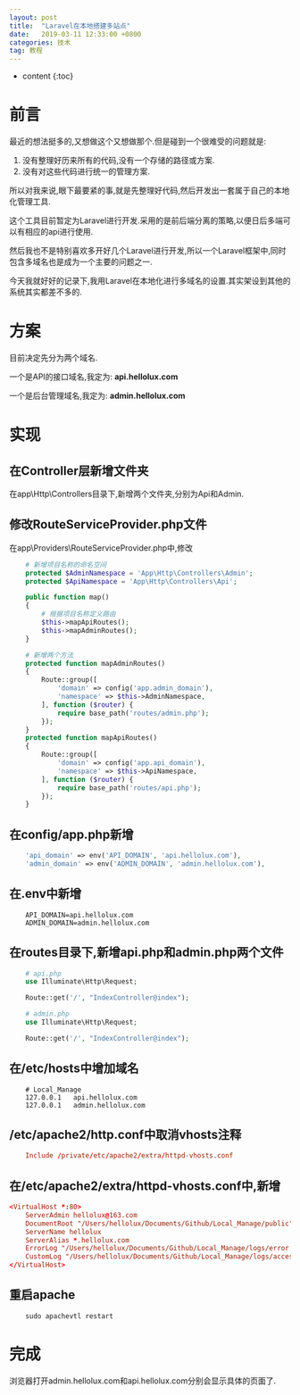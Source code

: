 ```yaml
---
layout: post
title:  "Laravel在本地搭建多站点"
date:   2019-03-11 12:33:00 +0800
categories: 技术
tag: 教程
---
```


* content
{:toc}

# 前言

最近的想法挺多的,又想做这个又想做那个.但是碰到一个很难受的问题就是:

1. 没有整理好历来所有的代码,没有一个存储的路径或方案.
2. 没有对这些代码进行统一的管理方案.

所以对我来说,眼下最要紧的事,就是先整理好代码,然后开发出一套属于自己的本地化管理工具.

这个工具目前暂定为Laravel进行开发.采用的是前后端分离的策略,以便日后多端可以有相应的api进行使用.

然后我也不是特别喜欢多开好几个Laravel进行开发,所以一个Laravel框架中,同时包含多域名也是成为一个主要的问题之一.

今天我就好好的记录下,我用Laravel在本地化进行多域名的设置.其实架设到其他的系统其实都差不多的.

# 方案

目前决定先分为两个域名.

一个是API的接口域名,我定为: **api.hellolux.com**

一个是后台管理域名,我定为: **admin.hellolux.com**

# 实现

## 在Controller层新增文件夹

在app\Http\Controllers目录下,新增两个文件夹,分别为Api和Admin.

## 修改RouteServiceProvider.php文件

在app\Providers\RouteServiceProvider.php中,修改

```php
    # 新增项目名称的命名空间
    protected $AdminNamespace = 'App\Http\Controllers\Admin';
    protected $ApiNamespace = 'App\Http\Controllers\Api';

    public function map()
    {
        # 根据项目名称定义路由
        $this->mapApiRoutes();
        $this->mapAdminRoutes();
    }

    # 新增两个方法
    protected function mapAdminRoutes()
    {
        Route::group([
            'domain' => config('app.admin_domain'),
            'namespace' => $this->AdminNamespace,
        ], function ($router) {
            require base_path('routes/admin.php');
        });
    }
    protected function mapApiRoutes()
    {
        Route::group([
            'domain' => config('app.api_domain'),
            'namespace' => $this->ApiNamespace,
        ], function ($router) {
            require base_path('routes/api.php');
        });
    }
```

## 在config/app.php新增

```php
    'api_domain' => env('API_DOMAIN', 'api.hellolux.com'),
    'admin_domain' => env('ADMIN_DOMAIN', 'admin.hellolux.com'),
```

## 在.env中新增

```config
    API_DOMAIN=api.hellolux.com
    ADMIN_DOMAIN=admin.hellolux.com
```

## 在routes目录下,新增api.php和admin.php两个文件

```php
    # api.php
    use Illuminate\Http\Request;

    Route::get('/', "IndexController@index");
```

```php
    # admin.php
    use Illuminate\Http\Request;

    Route::get('/', "IndexController@index");
```

## 在/etc/hosts中增加域名

```shell
    # Local_Manage
    127.0.0.1   api.hellolux.com
    127.0.0.1   admin.hellolux.com
```

## /etc/apache2/http.conf中取消vhosts注释

```conf
    Include /private/etc/apache2/extra/httpd-vhosts.conf
```

## 在/etc/apache2/extra/httpd-vhosts.conf中,新增

```conf
<VirtualHost *:80>
    ServerAdmin hellolux@163.com
    DocumentRoot "/Users/hellolux/Documents/Github/Local_Manage/public"
    ServerName hellolux
    ServerAlias *.hellolux.com
    ErrorLog "/Users/hellolux/Documents/Github/Local_Manage/logs/error.log"
    CustomLog "/Users/hellolux/Documents/Github/Local_Manage/logs/access.log" common
</VirtualHost>
```

## 重启apache

```shell
    sudo apachevtl restart
```

# 完成

浏览器打开admin.hellolux.com和api.hellolux.com分别会显示具体的页面了.
